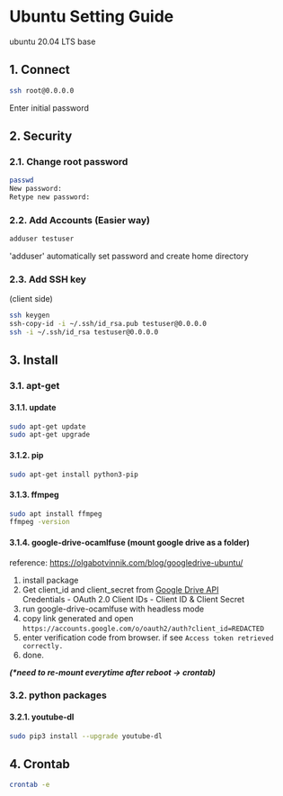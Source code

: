 # Ubuntu Setting Guide
ubuntu 20.04 LTS base

## 1. Connect
``` bash
ssh root@0.0.0.0
```
Enter initial password

## 2. Security
### 2.1. Change root password
``` bash
passwd
New password: 
Retype new password: 
```
### 2.2. Add Accounts (Easier way)
``` bash
adduser testuser
```
'adduser' automatically set password and create home directory
### 2.3. Add SSH key
(client side)
``` bash
ssh keygen
ssh-copy-id -i ~/.ssh/id_rsa.pub testuser@0.0.0.0
ssh -i ~/.ssh/id_rsa testuser@0.0.0.0
```

## 3. Install
### 3.1. apt-get
#### 3.1.1. update
``` bash
sudo apt-get update
sudo apt-get upgrade
```
#### 3.1.2. pip
``` bash
sudo apt-get install python3-pip
```
#### 3.1.3. ffmpeg
``` bash
sudo apt install ffmpeg
ffmpeg -version
```
#### 3.1.4. google-drive-ocamlfuse (mount google drive as a folder)
reference: https://olgabotvinnik.com/blog/googledrive-ubuntu/
1. install package
1. Get client_id and client_secret from [Google Drive API](https://console.cloud.google.com/marketplace/product/google/drive.googleapis.com/)  
Credentials - OAuth 2.0 Client IDs - Client ID & Client Secret
1. run google-drive-ocamlfuse with headless mode
1. copy link generated and open ```https://accounts.google.com/o/oauth2/auth?client_id=REDACTED```
1. enter verification code from browser. if see ```Access token retrieved correctly.```
1. done.

_**(\*need to re-mount everytime after reboot -> crontab)**_

### 3.2. python packages
#### 3.2.1. youtube-dl
``` bash
sudo pip3 install --upgrade youtube-dl
```

## 4. Crontab
``` bash
crontab -e
```



